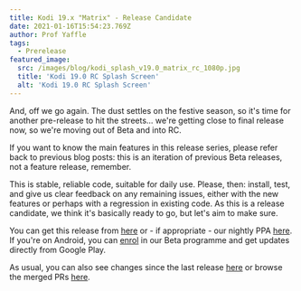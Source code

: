 ```yaml
---
title: Kodi 19.x "Matrix" - Release Candidate
date: 2021-01-16T15:54:23.769Z
author: Prof Yaffle
tags:
  - Prerelease
featured_image:
  src: /images/blog/kodi_splash_v19.0_matrix_rc_1080p.jpg
  title: 'Kodi 19.0 RC Splash Screen'
  alt: 'Kodi 19.0 RC Splash Screen'
---
```

And, off we go again. The dust settles on the festive season, so it's time for another pre-release to hit the streets... we're getting close to final release now, so we're moving out of Beta and into RC.

If you want to know the main features in this release series, please refer back to previous blog posts: this is an iteration of previous Beta releases, not a feature release, remember.

This is stable, reliable code, suitable for daily use. Please, then: install, test, and give us clear feedback on any remaining issues, either with the new features or perhaps with a regression in existing code. As this is a release candidate, we think it's basically ready to go, but let's aim to make sure.

You can get this release from [here](https://mirrors.kodi.tv/releases/) or - if appropriate - our nightly PPA [here](https://launchpad.net/~team-xbmc/+archive/ubuntu/xbmc-nightly). If you're on Android, you can [enrol](https://play.google.com/apps/testing/org.xbmc.kodi) in our Beta programme and get updates directly from Google Play.

As usual, you can also see changes since the last release [here](https://github.com/xbmc/xbmc/compare/19.0b2-Matrix...19.0RC1-Matrix) or browse the merged PRs [here](https://github.com/xbmc/xbmc/pulls?q=is%3Apr+sort%3Aupdated-desc+is%3Aclosed+milestone%3A%22Matrix+19.0-RC1%22).
